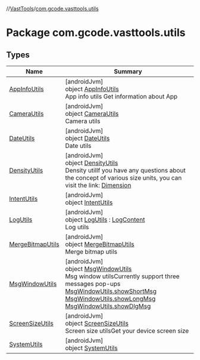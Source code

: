 //[VastTools](../../index.md)/[com.gcode.vasttools.utils](index.md)

# Package com.gcode.vasttools.utils

## Types

| Name | Summary |
|---|---|
| [AppInfoUtils](-app-info-utils/index.md) | [androidJvm]<br>object [AppInfoUtils](-app-info-utils/index.md)<br>App info utils Get information about App |
| [CameraUtils](-camera-utils/index.md) | [androidJvm]<br>object [CameraUtils](-camera-utils/index.md)<br>Camera utils |
| [DateUtils](-date-utils/index.md) | [androidJvm]<br>object [DateUtils](-date-utils/index.md)<br>Date utils |
| [DensityUtils](-density-utils/index.md) | [androidJvm]<br>object [DensityUtils](-density-utils/index.md)<br>Density utilIf you have any questions about the concept of various size units, you can visit the link: [Dimension](https://developer.android.google.cn/guide/topics/resources/more-resources?hl=zh-cn#Dimension) |
| [IntentUtils](-intent-utils/index.md) | [androidJvm]<br>object [IntentUtils](-intent-utils/index.md) |
| [LogUtils](-log-utils/index.md) | [androidJvm]<br>object [LogUtils](-log-utils/index.md) : [LogContent](../com.gcode.vasttools.interfaces/-log-content/index.md)<br>Log utils |
| [MergeBitmapUtils](-merge-bitmap-utils/index.md) | [androidJvm]<br>object [MergeBitmapUtils](-merge-bitmap-utils/index.md)<br>Merge bitmap utils |
| [MsgWindowUtils](-msg-window-utils/index.md) | [androidJvm]<br>object [MsgWindowUtils](-msg-window-utils/index.md)<br>Msg window utilsCurrently support three messages pop-ups [MsgWindowUtils.showShortMsg](-msg-window-utils/show-short-msg.md)<br/>[MsgWindowUtils.showLongMsg](-msg-window-utils/show-long-msg.md)<br/>[MsgWindowUtils.showDlgMsg](-msg-window-utils/show-dlg-msg.md) |
| [ScreenSizeUtils](-screen-size-utils/index.md) | [androidJvm]<br>object [ScreenSizeUtils](-screen-size-utils/index.md)<br>Screen size utilsGet your device screen size |
| [SystemUtils](-system-utils/index.md) | [androidJvm]<br>object [SystemUtils](-system-utils/index.md) |
